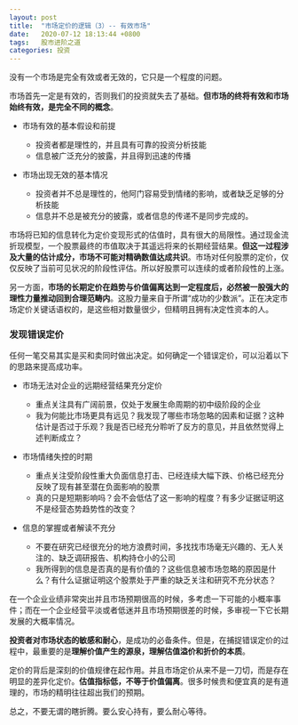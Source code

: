 ```yaml
---
layout: post
title:  "市场定价的逻辑（3）-- 有效市场"
date:   2020-07-12 18:13:44 +0800
tags:   股市进阶之道
categories: 投资
---
```


没有一个市场是完全有效或者无效的，它只是一个程度的问题。

市场首先一定是有效的，否则我们的投资就失去了基础。**但市场的终将有效和市场始终有效，是完全不同的概念**。

+ 市场有效的基本假设和前提
  + 投资者都是理性的，并且具有可靠的投资分析技能
  + 信息被广泛充分的披露，并且得到迅速的传播

+ 市场出现无效的基本情况
  + 投资者并不总是理性的，他阿门容易受到情绪的影响，或者缺乏足够的分析技能
  + 信息并不总是被充分的披露，或者信息的传递不是同步完成的。

市场将已知的信息转化为定价变现形式的估值时，具有很大的局限性。通过现金流折现模型，一个股票最终的市值取决于其遥远将来的长期经营结果。**但这一过程涉及大量的估计成分，市场不可能对精确数值达成共识**。市场对任何股票的定价，仅仅反映了当前可见状况的阶段性评估。所以好股票可以连续的或者阶段性的上涨。

另一方面，**市场的长期定价在趋势与价值偏离达到一定程度后，必然被一股强大的理性力量推动回到合理范畴内**。这股力量来自于所谓“成功的少数派”。正在决定市场定价关键话语权的，是这些相对数量很少，但精明且拥有决定性资本的人。

### 发现错误定价

任何一笔交易其实是买和卖同时做出决定。如何确定一个错误定价，可以沿着以下的思路来提高成功率。

+ 市场无法对企业的远期经营结果充分定价
  + 重点关注具有广阔前景，仅处于发展生命周期的初中级阶段的企业
  + 我为何能比市场更具有远见？我发现了哪些市场忽略的因素和证据？这种估计是否过于乐观？我是否已经充分聆听了反方的意见，并且依然觉得上述判断成立？

+ 市场情绪失控的时期
  + 重点关注受阶段性重大负面信息打击、已经连续大幅下跌、价格已经充分反映了现有甚至潜在负面影响的股票
  + 真的只是短期影响吗？会不会低估了这一影响的程度？有多少证据证明这不是经营态势趋势性的改变？

+ 信息的掌握或者解读不充分
  + 不要在研究已经很充分的地方浪费时间，多找找市场毫无兴趣的、无人关注的、缺乏调研报告、机构持仓小的公司
  + 我所得到的信息是否真的是有价值的？这些信息被市场忽略的原因是什么？有什么证据证明这个股票处于严重的缺乏关注和研究不充分状态？

在一个企业业绩非常突出并且市场预期很高的时候，多考虑一下可能的小概率事件；而在一个企业经营平淡或者低迷并且市场预期很差的时候，多审视一下它长期发展的大概率情况。

**投资者对市场状态的敏感和耐心**，是成功的必备条件。但是，在捕捉错误定价的过程中，最重要的是**理解价值产生的源泉，理解估值溢价和折价的本质**。

定价的背后是深刻的价值规律在起作用。并且市场定价从来不是一刀切，而是存在明显的差异化定价。**估值指标低，不等于价值偏离**。很多时候贵和便宜真的是有道理的，市场的精明往往超出我们的预期。

总之，不要无谓的瞎折腾。要么安心持有，要么耐心等待。